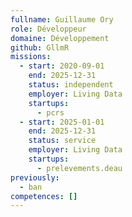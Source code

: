 ```yaml
---
fullname: Guillaume Ory
role: Développeur
domaine: Développement
github: GllmR
missions:
  - start: 2020-09-01
    end: 2025-12-31
    status: independent
    employer: Living Data
    startups:
      - pcrs
  - start: 2025-01-01
    end: 2025-12-31
    status: service
    employer: Living Data
    startups:
      - prelevements.deau
previously:
  - ban
competences: []
---
```

